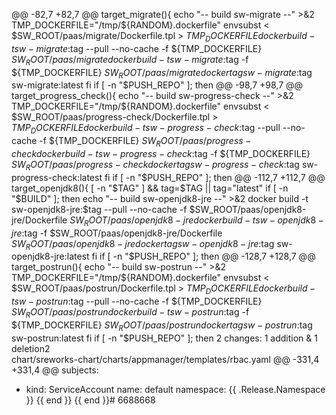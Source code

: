 @@ -82,7 +82,7 @@ target_migrate(){
        echo "-- build sw-migrate --" >&2
        TMP_DOCKERFILE="/tmp/${RANDOM}.dockerfile"
        envsubst < $SW_ROOT/paas/migrate/Dockerfile.tpl > ${TMP_DOCKERFILE}
        docker build -t sw-migrate:$tag --pull --no-cache -f ${TMP_DOCKERFILE} $SW_ROOT/paas/migrate
        docker build -t sw-migrate:$tag -f ${TMP_DOCKERFILE} $SW_ROOT/paas/migrate
        docker tag sw-migrate:$tag sw-migrate:latest
    fi
    if [ -n "$PUSH_REPO" ]; then
@@ -98,7 +98,7 @@ target_progress_check(){
        echo "-- build sw-progress-check --" >&2
        TMP_DOCKERFILE="/tmp/${RANDOM}.dockerfile"
        envsubst < $SW_ROOT/paas/progress-check/Dockerfile.tpl > ${TMP_DOCKERFILE}
        docker build -t sw-progress-check:$tag --pull --no-cache -f ${TMP_DOCKERFILE} $SW_ROOT/paas/progress-check
        docker build -t sw-progress-check:$tag -f ${TMP_DOCKERFILE} $SW_ROOT/paas/progress-check
        docker tag sw-progress-check:$tag sw-progress-check:latest
    fi
    if [ -n "$PUSH_REPO" ]; then
@@ -112,7 +112,7 @@ target_openjdk8(){
    [ -n "$TAG" ] && tag=$TAG || tag="latest"
    if [ -n "$BUILD" ]; then
        echo "-- build sw-openjdk8-jre --" >&2
        docker build -t sw-openjdk8-jre:$tag --pull --no-cache -f $SW_ROOT/paas/openjdk8-jre/Dockerfile $SW_ROOT/paas/openjdk8-jre
        docker build -t sw-openjdk8-jre:$tag -f $SW_ROOT/paas/openjdk8-jre/Dockerfile $SW_ROOT/paas/openjdk8-jre
        docker tag sw-openjdk8-jre:$tag sw-openjdk8-jre:latest
    fi
    if [ -n "$PUSH_REPO" ]; then
@@ -128,7 +128,7 @@ target_postrun(){
        echo "-- build sw-postrun --" >&2
        TMP_DOCKERFILE="/tmp/${RANDOM}.dockerfile"
        envsubst < $SW_ROOT/paas/postrun/Dockerfile.tpl > ${TMP_DOCKERFILE}
        docker build -t sw-postrun:$tag --pull --no-cache -f ${TMP_DOCKERFILE} $SW_ROOT/paas/postrun
        docker build -t sw-postrun:$tag -f ${TMP_DOCKERFILE} $SW_ROOT/paas/postrun
        docker tag sw-postrun:$tag sw-postrun:latest
    fi
    if [ -n "$PUSH_REPO" ]; then
  2 changes: 1 addition & 1 deletion2  
chart/sreworks-chart/charts/appmanager/templates/rbac.yaml
@@ -331,4 +331,4 @@ subjects:
- kind: ServiceAccount
  name: default
  namespace: {{ .Release.Namespace }}
{{ end }}
{{ end }}# 6688668
